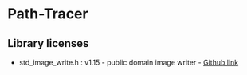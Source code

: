 # Path-Tracer

## Library licenses
- std_image_write.h : v1.15 - public domain image writer - [Github link](https://github.com/nothings/stb/blob/master/stb_image_write.h)
